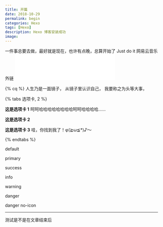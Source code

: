 ```yaml
---
title: 开篇
date: 2018-10-29
permalink: begin
categories: Hexo
tags: [Hexo]
description: Hexo 博客安装成功
image:
---
```

<p class="description"></p>
一件事总要去做，最好就是现在，也许有点晚，总算开始了
Just do it 
网易云音乐外链 <iframe frameborder="no" border="0" marginwidth="0" marginheight="0" width=330 height=86 src="//music.163.com/outchain/player?type=2&id=1297333740&auto=0&height=66"></iframe>

<!-- more -->

{% cq %}
人生乃是一面镜子，
从镜子里认识自己，
我要称之为头等大事，

{% tabs 选项卡, 2 %}
<!-- tab -->
**这是选项卡 1** 呵呵哈哈哈哈哈哈哈哈呵呵哈哈哈哈……
<!-- endtab -->
<!-- tab -->
**这是选项卡 2**
<!-- endtab -->
<!-- tab -->
**这是选项卡 3** 哇，你找到我了！φ(≧ω≦*)♪～
<!-- endtab -->
{% endtabs %}

<div class="note default"><p>default</p></div>
<div class="note primary"><p>primary</p></div>
<div class="note success"><p>success</p></div>
<div class="note info"><p>info</p></div>
<div class="note warning"><p>warning</p></div>
<div class="note danger"><p>danger</p></div>
<div class="note danger no-icon"><p>danger no-icon</p></div>
<hr />

<div class="note danger"><p>测试是不是在文章结束后</p></div>

